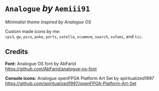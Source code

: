 # `Analogue` *by* `Aemiii91`

*Minimalist theme inspired by Analogue OS*

Custom made icons by me:  
`cps3`, `gw`, `pico`, `poke`, `ports`, `satella`, `scummvm`, `search`, `sufami`, and `tic`.

## Credits

**Font:** Analogue OS font by AbFarid  
https://github.com/AbFarid/analogue-os-font

**Console icons:** Analogue openFPGA Platform Art Set by spiritualized1997  
https://github.com/spiritualized1997/openFPGA-Platform-Art-Set
